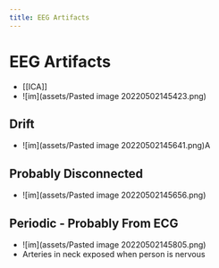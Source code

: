 ```yaml
---
title: EEG Artifacts
---
```


# EEG Artifacts
- [[ICA]]
- ![im](assets/Pasted image 20220502145423.png)

## Drift
- ![im](assets/Pasted image 20220502145641.png)A

## Probably Disconnected
- ![im](assets/Pasted image 20220502145656.png)

## Periodic - Probably From ECG
- ![im](assets/Pasted image 20220502145805.png)
- Arteries in neck exposed when person is nervous














